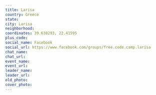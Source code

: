 ```yaml
---
title: Larisa
country: Greece
state: 
city: Larisa
neighborhood: 
coordinates: 39.638293, 22.41595
plus_code:
social_name: Facebook
social_url: https://www.facebook.com/groups/free.code.camp.larisa
chat_name:
chat_url:
event_name:
event_url:
leader_name:
leader_url:
old_photo: 
cover_photo:
---
```

